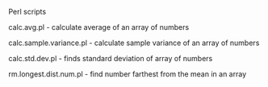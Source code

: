 Perl scripts

calc.avg.pl - calculate average of an array of numbers

calc.sample.variance.pl - calculate sample variance of an array of numbers

calc.std.dev.pl - finds standard deviation of array of numbers

rm.longest.dist.num.pl - find number farthest from the mean in an array
